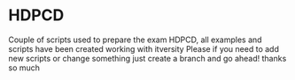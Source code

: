 # HDPCD
Couple of scripts used to prepare the exam HDPCD, all examples and scripts have been created working with itversity Please if you need to add new scripts or change something just create a branch and go ahead!  thanks so much
